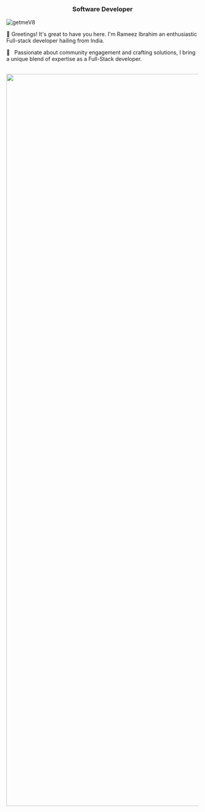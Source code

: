<h3 align="center">Software Developer </h3>
<p align="left"> <img src="https://komarev.com/ghpvc/?username=getmeV8&label=Profile%20views&color=0e75b6&style=flat" alt="getmeV8" /> </p> 



👋 Greetings! It's great to have you here. I'm Rameez Ibrahim an enthusiastic Full-stack developer hailing from India.

🚀 &nbsp; Passionate about community engagement and crafting  solutions, I bring a unique blend of expertise as a Full-Stack developer.


</div>

<br>




<img src="https://www.animatedimages.org/data/media/562/animated-line-image-0184.gif" width="1920" />
 
